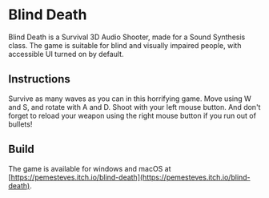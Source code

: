 # Blind Death

Blind Death is a Survival 3D Audio Shooter, made for a Sound Synthesis class.
The game is suitable for blind and visually impaired people, with accessible UI turned on by default.

## Instructions

Survive as many waves as you can in this horrifying game.
Move using W and S, and rotate with A and D.
Shoot with your left mouse button. And don't forget to reload your weapon using the right mouse button if you run out of bullets! 

## Build

The game is available for windows and macOS at [https://pemesteves.itch.io/blind-death](https://pemesteves.itch.io/blind-death).